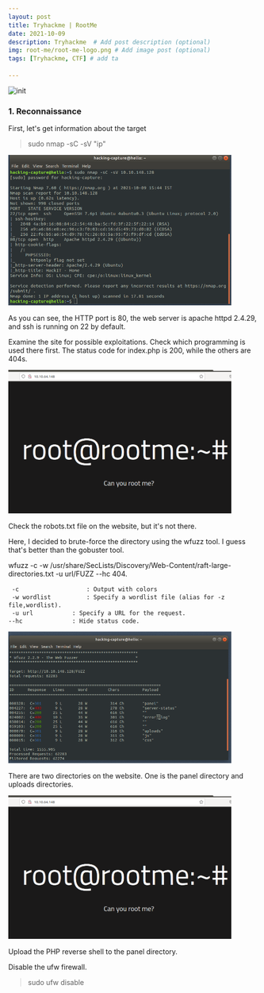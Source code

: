 ```yaml
---
layout: post
title: Tryhackme | RootMe
date: 2021-10-09
description: Tryhackme  # Add post description (optional)
img: root-me/root-me-logo.png # Add image post (optional)
tags: [Tryhackme, CTF] # add ta

---
```


 ![init]({{site.baseurl}}/assets/img/root-me/init.png)
   
### 1. Reconnaissance
 
 First, let's get information about the target
 
 > sudo nmap -sC -sV "ip"
 
 <p align="left">
<img src="/assets/img/root-me/nmap.png" width="450"/> 
 </p>
 
As you can see, the HTTP port is 80, the web server is apache httpd 2.4.29, and ssh is running on 22 by default.

Examine the site for possible exploitations. Check which programming is used there first. The status code for index.php is 200, while the others are 404s.

<p align="left">
<img src="/assets/img/root-me/home-page.png" width="450"/> 
</p>
 
Check the robots.txt file on the website, but it's not there.

Here, I decided to brute-force the directory using the wfuzz tool. I guess that's better than the gobuster tool.
 
   wfuzz -c -w /usr/share/SecLists/Discovery/Web-Content/raft-large-directories.txt -u url/FUZZ --hc 404.

     -c			          : Output with colors   
     -w wordlist		  : Specify a wordlist file (alias for -z file,wordlist).
     -u url           : Specify a URL for the request.
    --hc              : Hide status code.
 
 <img src="/assets/img/root-me/wfuzz.png" width="450"/>
 
 There are two directories on the website. One is the panel directory and uploads directories.

<p align="left">
<img src="/assets/img/root-me/home-page.png" width="450"/> 
</p>
  
  Upload the PHP reverse shell to the panel directory.
  
Disable the ufw firewall.

  > sudo ufw disable


